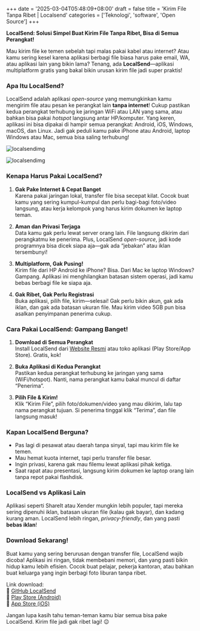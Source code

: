 +++
date = '2025-03-04T05:48:09+08:00'
draft = false
title = 'Kirim File Tanpa Ribet | Localsend'
categories = ['Teknologi', 'software', 'Open Source']
+++



**LocalSend: Solusi Simpel Buat Kirim File Tanpa Ribet, Bisa di Semua Perangkat!**

Mau kirim file ke temen sebelah tapi malas pakai kabel atau internet? Atau kamu sering kesel karena aplikasi berbagi file biasa harus pake email, WA, atau aplikasi lain yang bikin lama? Tenang, ada **LocalSend**—aplikasi multiplatform gratis yang bakal bikin urusan kirim file jadi super praktis!

### **Apa Itu LocalSend?**  
LocalSend adalah aplikasi _open-source_ yang memungkinkan kamu mengirim file atau pesan ke perangkat lain **tanpa internet**! Cukup pastikan kedua perangkat terhubung ke jaringan WiFi atau LAN yang sama, atau bahkan bisa pakai _hotspot_ langsung antar HP/komputer. Yang keren, aplikasi ini bisa dipakai di hampir semua perangkat: Android, iOS, Windows, macOS, dan Linux. Jadi gak peduli kamu pake iPhone atau Android, laptop Windows atau Mac, semua bisa saling terhubung!

![localsendimg](/img/localsendmobile.webp)

![localsendimg](/img/localsendlaptop.webp)



### **Kenapa Harus Pakai LocalSend?**  
1. **Gak Pake Internet & Cepat Banget**  
   Karena pakai jaringan lokal, transfer file bisa secepat kilat. Cocok buat kamu yang sering kumpul-kumpul dan perlu bagi-bagi foto/video langsung, atau kerja kelompok yang harus kirim dokumen ke laptop teman.

2. **Aman dan Privasi Terjaga**  
   Data kamu gak perlu lewat server orang lain. File langsung dikirim dari perangkatmu ke penerima. Plus, LocalSend _open-source_, jadi kode programnya bisa dicek siapa aja—gak ada “jebakan” atau iklan tersembunyi!

3. **Multiplatform, Gak Pusing!**  
   Kirim file dari HP Android ke iPhone? Bisa. Dari Mac ke laptop Windows? Gampang. Aplikasi ini menghilangkan batasan sistem operasi, jadi kamu bebas berbagi file ke siapa aja.

4. **Gak Ribet, Gak Perlu Registrasi**  
   Buka aplikasi, pilih file, kirim—selesai! Gak perlu bikin akun, gak ada iklan, dan gak ada batasan ukuran file. Mau kirim video 5GB pun bisa asalkan penyimpanan penerima cukup.

### **Cara Pakai LocalSend: Gampang Banget!**  
1. **Download di Semua Perangkat**  
   Install LocalSend dari [Website Resmi](https://github.com/localsend/localsend) atau toko aplikasi (Play Store/App Store). Gratis, kok!

2. **Buka Aplikasi di Kedua Perangkat**  
   Pastikan kedua perangkat terhubung ke jaringan yang sama (WiFi/hotspot). Nanti, nama perangkat kamu bakal muncul di daftar “Penerima”.

3. **Pilih File & Kirim!**  
   Klik “Kirim File”, pilih foto/dokumen/video yang mau dikirim, lalu tap nama perangkat tujuan. Si penerima tinggal klik “Terima”, dan file langsung masuk!

### **Kapan LocalSend Berguna?**  
- Pas lagi di pesawat atau daerah tanpa sinyal, tapi mau kirim file ke temen.  
- Mau hemat kuota internet, tapi perlu transfer file besar.  
- Ingin privasi, karena gak mau filemu lewat aplikasi pihak ketiga.  
- Saat rapat atau presentasi, langsung kirim dokumen ke laptop orang lain tanpa repot pakai flashdisk.

### **LocalSend vs Aplikasi Lain**  
Aplikasi seperti ShareIt atau Xender mungkin lebih populer, tapi mereka sering dipenuhi iklan, batasan ukuran file (kalau gak bayar), dan kadang kurang aman. LocalSend lebih ringan, _privacy-friendly_, dan yang pasti **bebas iklan**!

### **Download Sekarang!**  
Buat kamu yang sering berurusan dengan transfer file, LocalSend wajib dicoba! Aplikasi ini ringan, tidak membebani memori, dan yang pasti bikin hidup kamu lebih efisien. Cocok buat pelajar, pekerja kantoran, atau bahkan buat keluarga yang ingin berbagi foto liburan tanpa ribet.

Link download:  
🔗 [GitHub LocalSend](https://github.com/localsend/localsend)  
🔗 [Play Store (Android)](https://play.google.com/store/apps/details?id=org.localsend.localsend_app)  
🔗 [App Store (iOS)](https://apps.apple.com/app/localsend/id1661733229)

Jangan lupa kasih tahu teman-teman kamu biar semua bisa pake LocalSend. Kirim file jadi gak ribet lagi! 😉